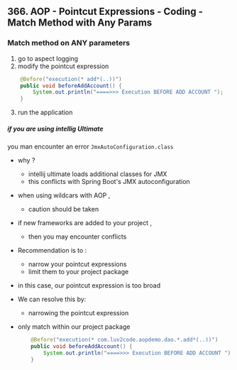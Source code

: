 ## 366. AOP - Pointcut Expressions - Coding - Match Method with Any Params

### Match method on ANY parameters 
1. go to aspect logging 
2. modify the pointcut expression 
```java
    @Before("execution(* add*(..))")
    public void beforeAddAccount() {
        System.out.println("====>>> Execution BEFORE ADD ACCOUNT ");
    }
```
3. run the application

##### if you are using intellig Ultimate 
you man encounter an error `JmxAutoConfiguration.class`

* why ? 
  * intellij ultimate loads additional classes for JMX 
  * this conflicts with Spring Boot's JMX autoconfiguration 

* when using wildcars with AOP , 
  * caution should be taken 
* if new frameworks are added to your project , 
  * then you may encounter conflicts 
* Recommendation is to : 
  * narrow your pointcut expressions 
  * limit them to your project package 

* in this case, our pointcut expression is too broad 
* We can resolve this by: 
  * narrowing the pointcut expression 
* only match within our project package 
    ```java
        @Before("execution(* com.luv2code.aopdemo.dao.*.add*(..))")
        public void beforeAddAccount() {
            System.out.println("====>>> Execution BEFORE ADD ACCOUNT ");
        }
    ```
